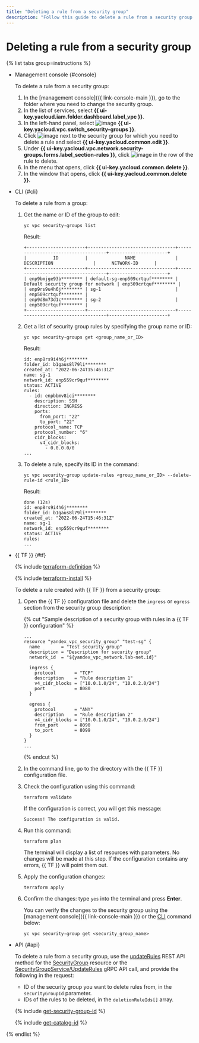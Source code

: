 ```yaml
---
title: "Deleting a rule from a security group"
description: "Follow this guide to delete a rule from a security group."
---
```


# Deleting a rule from a security group

{% list tabs group=instructions %}

- Management console {#console}

   To delete a rule from a security group:

   1. In the [management console]({{ link-console-main }}), go to the folder where you need to change the security group.
   1. In the list of services, select **{{ ui-key.yacloud.iam.folder.dashboard.label_vpc }}**.
   1. In the left-hand panel, select ![image](../../_assets/console-icons/shield.svg) **{{ ui-key.yacloud.vpc.switch_security-groups }}**.
   1. Click ![image](../../_assets/console-icons/ellipsis.svg) next to the security group for which you need to delete a rule and select **{{ ui-key.yacloud.common.edit }}**.
   1. Under **{{ ui-key.yacloud.vpc.network.security-groups.forms.label_section-rules }}**, click ![image](../../_assets/console-icons/ellipsis.svg) in the row of the rule to delete.
   1. In the menu that opens, click **{{ ui-key.yacloud.common.delete }}**.
   1. In the window that opens, click **{{ ui-key.yacloud.common.delete }}**.

- CLI {#cli}

   To delete a rule from a group:

   1. Get the name or ID of the group to edit:

      ```
      yc vpc security-groups list
      ```
      Result:
      ```
      +----------------------+---------------------------------+------------------------------------+----------------------+
      |          ID          |              NAME               |          DESCRIPTION               |      NETWORK-ID      |
      +----------------------+---------------------------------+------------------------------------+----------------------+
      | enp9bmjge93b******** | default-sg-enp509crtquf******** | Default security group for network | enp509crtquf******** |
      | enp9rs9u4h6j******** | sg-1                            |                                    | enp509crtquf******** |
      | enp9d8m73d1c******** | sg-2                            |                                    | enp509crtquf******** |
      +----------------------+---------------------------------+------------------------------------+----------------------+
      ```
   1. Get a list of security group rules by specifying the group name or ID:

      ```
      yc vpc security-groups get <group_name_or_ID>
      ```
      Result:
      ```
      id: enp8rs9i4h6j********
      folder_id: b1gaus8l79li********
      created_at: "2022-06-24T15:46:31Z"
      name: sg-1
      network_id: enp559cr9quf********
      status: ACTIVE
      rules:
        - id: enpbbmv8ici********
          description: SSH
          direction: INGRESS
          ports:
            from_port: "22"
            to_port: "22"
          protocol_name: TCP
          protocol_number: "6"
          cidr_blocks:
            v4_cidr_blocks:
              - 0.0.0.0/0
      ...
      ```

   1. To delete a rule, specify its ID in the command:

      ```
      yc vpc security-group update-rules <group_name_or_ID> --delete-rule-id <rule_ID>
      ```
      Result:
      ```
      done (12s)
      id: enp8rs9i4h6j********
      folder_id: b1gaus8l79li********
      created_at: "2022-06-24T15:46:31Z"
      name: sg-1
      network_id: enp559cr9quf********
      status: ACTIVE
      rules:
      ...
      ```

- {{ TF }} {#tf}

   {% include [terraform-definition](../../_tutorials/terraform-definition.md) %}

   {% include [terraform-install](../../_includes/terraform-install.md) %}

   To delete a rule created with {{ TF }} from a security group:

   1. Open the {{ TF }} configuration file and delete the `ingress` or `egress` section from the security group description:

      {% cut "Sample description of a security group with rules in a {{ TF }} configuration" %}

      ```hcl
      ...
      resource "yandex_vpc_security_group" "test-sg" {
        name        = "Test security group"
        description = "Description for security group"
        network_id  = "${yandex_vpc_network.lab-net.id}"

        ingress {
          protocol       = "TCP"
          description    = "Rule description 1"
          v4_cidr_blocks = ["10.0.1.0/24", "10.0.2.0/24"]
          port           = 8080
        }

        egress {
          protocol       = "ANY"
          description    = "Rule description 2"
          v4_cidr_blocks = ["10.0.1.0/24", "10.0.2.0/24"]
          from_port      = 8090
          to_port        = 8099
        }
      }
      ...
      ```

      {% endcut %}

   1. In the command line, go to the directory with the {{ TF }} configuration file.

   1. Check the configuration using this command:

      ```
      terraform validate
      ```

      If the configuration is correct, you will get this message:

      ```
      Success! The configuration is valid.
      ```

   1. Run this command:

      ```
      terraform plan
      ```

      The terminal will display a list of resources with parameters. No changes will be made at this step. If the configuration contains any errors, {{ TF }} will point them out.

   1. Apply the configuration changes:

      ```
      terraform apply
      ```

   1. Confirm the changes: type `yes` into the terminal and press **Enter**.

      You can verify the changes to the security group using the [management console]({{ link-console-main }}) or the [CLI](../../cli/quickstart.md) command below:

      ```
      yc vpc security-group get <security_group_name>
      ```

- API {#api}

   To delete a rule from a security group, use the [updateRules](../api-ref/SecurityGroup/updateRules.md) REST API method for the [SecurityGroup](../api-ref/SecurityGroup/index.md) resource or the [SecurityGroupService/UpdateRules](../api-ref/grpc/security_group_service.md#UpdateRules) gRPC API call, and provide the following in the request:

   * ID of the security group you want to delete rules from, in the `securityGroupId` parameter.
   * IDs of the rules to be deleted, in the `deletionRuleIds[]` array.

   {% include [get-security-group-id](../../_includes/vpc/get-security-group-id.md) %}

   {% include [get-catalog-id](../../_includes/get-catalog-id.md) %}

{% endlist %}
